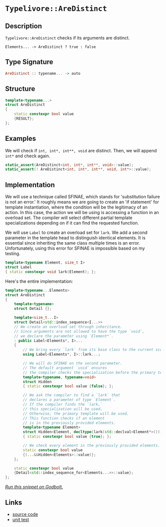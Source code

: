 <!-- Copyright 2024 Feng Mofan
SPDX-License-Identifier: Apache-2.0 -->

# `Typelivore::AreDistinct`

## Description

`Typelivore::AreDistinct` checks if its arguments are distinct.

<pre><code>Elements... -> AreDistinct ? true : false</code></pre>

## Type Signature

```Haskell
AreDistinct :: typename... -> auto
```

## Structure

```C++
template<typename...>
struct AreDistinct
{
    static constexpr bool value 
    {RESULT};
};
```

## Examples

We will check if `int, int*, int**, void` are distinct. Then, we will append `int*` and check again.

```C++
static_assert(AreDistinct<int, int*, int**, void>::value);
static_assert(! AreDistinct<int, int*, int**, void, int*>::value);
```

## Implementation

We will use a technique called SFINAE, which stands for 'substitution failure is not an error.'
It roughly means we are going to create an 'if statement' for template instantiation, where the condition will be the legitimacy of an action.
In this case, the action we will be using is accessing a function in an overload set.
The compiler will select different partial template specializations depending on if it can find the requested function.

We will use `Label` to create an overload set for `lark`.
We add a second parameter in the template head to distinguish identical elements.
It is essential since inheriting the same class multiple times is an error.
Unfortunately, using this error for SFINAE is impossible based on my testing.

```C++
template<typename Element, size_t I>
struct Label
{ static constexpr void lark(Element); };
```

Here's the entire implementation:

```C++
template<typename...Elements>
struct AreDistinct
{
    template<typename>
    struct Detail {};

    template<size_t...I>
    struct Detail<std::index_sequence<I...>>
    // We create an overload set through inheritance.
    // Since arguments are not allowed to have the type `void`,
    // we declare the parameter using `Element*`.
    : public Label<Elements*, I>...
    {
        // We bring every `lark` from its base class to the current scope.
        using Label<Elements*, I>::lark...;

        // We will do SFINAE on the second parameter.
        // The default argument `void` ensures
        // the compiler checks the specialization before the primary template.
        template<typename, typename=void>
        struct Hidden
        { static constexpr bool value {false}; };

        // We ask the compiler to find a `lark` that
        // declares a parameter of type `Element`.
        // If the compiler finds the `lark,`
        // this specialization will be used.
        // Otherwise, the primary template will be used.
        // This function checks if an element
        // is in the previously provided elements.
        template<typename Element>
        struct Hidden<Element, decltype(lark(std::declval<Element*>()))>
        { static constexpr bool value {true}; };

        // We check every element in the previously provided elements.
        static constexpr bool value
        {(...&&Hidden<Elements>::value)};
    };

    static constexpr bool value
    {Detail<std::index_sequence_for<Elements...>>::value};
};
```

[*Run this snippet on Godbolt.*](https://godbolt.org/#z:OYLghAFBqd5QCxAYwPYBMCmBRdBLAF1QCcAaPECAMzwBtMA7AQwFtMQByARg9KtQYEAysib0QXACx8BBAKoBnTAAUAHpwAMvAFYTStJg1DIApACYAQuYukl9ZATwDKjdAGFUtAK4sGIAMykrgAyeAyYAHI%2BAEaYxCCSAJykAA6oCoRODB7evnppGY4CoeFRLLHxABy2mPZFDEIETMQEOT5%2BgXaYDlmNzQQlkTFxCckKTS1teVy2EwNhQ%2BUjlQCUtqhexMjsHOb%2BYcjeWADUJv5uXo60hACeZ9gmGgCCewdHmKfnyOPoWFT3jxezwImBYKQMILObgINxSjFYH2w9DYglIxwyAC9MAB9AjHACSAOe42IXgcx2CTFitEBJgA7BZ0U1HMhjmgGONMKoUsRjgA3VB4dDHAzEADWECRoMYBBWZ0Z9IAIvLacDQeCmJDzjC4cw2AA6Q1SlEEBREp4ksl4p7ETCKvDjA4EWkMwHHd3HEFgiGYKE6%2BFsc0epmk8mKzBNOinV105X%2BKzPN0er0arVuTE4giG/WE/wPZ7By1hiNMOhQn4gEBhLCqbFKACOXkY2yh%2BOzALzSfdAHpu8cAOofZC2zUfQzHVB8uK0VBMYVKPEEBDEDbABDHMIIOKEQzbfVd46945CA5j4jAHwyhTHZofBioPFiGcAd0wwqIxwQTCnnq3nthHwmAAbBoApCsBGikAeR6vscWCHLev4fCkzQIiCvJeBkRinCBxoygAVBB%2B4Fh6IDHCkXjRNcrKUtSUJ4YICj4WiubYO2JHuvSCZPMGwZHoOxzRMQYTAMcmBTsQNw4RoopihBxxUCuLAbqaglMEobIGAo14fkuQ6bLagjomgcLETxvHuphIkUlStT0ciV7MQS9yVrJ7bxqq5kWfxHzPnQtBwagx4AGL4hETzYBODBIei3QCMKKHEGhcRmRZPZ9gAKn%2BfxMF4tCPuel5GRBYHoPJjAKJsmBmhxvFHnpbKoGCdBxGyW7IGKOl/gocLIHgYh4BimpZIJmD8LaMU8ngLDNFJKY%2BqlaXzaOfoAXqmBov661nIqpVBmlRZ4gAEkKWAMAewZcUyw2suynLcry0SoJ4/JiE20YWFQYhKEq8rRnG3EXR6Pk3goYoxWgzX0LyH40AwwpMNJsnyUumpA%2BlcHdKK1U3uRqFsOhE5UP%2BcLSQxzogYt3l9vixMNZDKQtbycPoF1gEgbJUEgejh59kuDror1/XXEN9THH5tABbExyYW%2BVN1X2ADyenEH5SibX%2BU0zZJnrqj64v%2BaNMtKOg8t8ZlCAC1QXgMD0Ahtd0nUbsT461NKgg80eAthJNtp8k4mG0FJPKTkKb5iQ5jFm8mesrdqa0Isc5P7RZh3HCdvyMPZ7sEGi8H5QBECyRAFYgPnfJiNnJqEXmEArPXKe8Vd4w3Y1HIgg9gnPQFFfeIBDIEKSvqxn9v0eYmtXmwOQ7teD4lxFJbsmhu0UNTy4kBwoQfkSu/tYMKS9XtH7otyybf3TyXcvb3TY81xEDtmYQHmEBGdnVXV4uSAN%2BYHKI/j15f6KoJ6ANPngW6AgL6PW7q9PuB4uLhkjDSc4pdqxcjrJgRszYcTjQ/lHQ0HZsCVh/mPQG/9AbPG7PhahNDaHdkBFQ6hGVsBCAyjQ%2BhlDaFcPwhwoELwzD7Ftu8T4bh2TbBSKac0gIwHIGxOpJQLQIA2jtA6RwttnTnDCLnFeBAnJaOoWiPaeZiFvV/sAi0zJwFyO0nEAgEAwBgGOMo%2B0jp1FQi0WifRnjBAGP5IKdA3jdFfx/nKeMHA1i0E4AAVl4H4DgWhSCoE4G4aw1h0QbC2IBARPBSAEE0OEtYYoQBAX8PqSolQ6QaCAlEjQGh/BmEqGYRIyRIkcEkLwFgEhamkDiQkpJHBeAKBAJBPJ8TwmkDgLAGAiAQAbAIBRXOFAIAMyZhEBEnBVCVCAgAWiApIY4wBkCsikPqMwvA3yEBIEKPQ/BBAiDEOwKQMhBCKBUOoMZpBdAzGfElFInAeAROibE/JiTOCK0uAsomxxNk7L2Qco5xwTlmGOBADwUNWp7C4CsXgoytBrAgEgFZ0NyCUCJSMYAUgzB8DoOhIZEBogguiGEWa/zeBMuYJJRW0RtDdFGTkyGJpFYMCDiCrA0QvDADcE%2BIZ3BeBYBmkYcQHz8C2h6FOGVCSuTdEuDsHJWjagguuEJWaHgsAgsHtNVlpAJJPSUOGBVwBrhGHyWsKgBhgAKAAGp4EwM%2BRWuorW3OEKIcQTyg2vLUCCr5%2BhDDGFSZYfQeBohDMgGsVAEisgyu2T8HaphLDWDMH0iSwksAprrjUOoWQXDwymH4GYIQFhlAqPkdImQBC1pbYULIgwm0jBmF0O2DQ5gdv7W7QdfQWg9uGPEftw7PDtD0C3Sdjbp0SDWAoDJ2w136CBT0kF/ToVbN2fsw5xzJCnJRbgS5vJMXYtyS6tYW45wjHLUUyQpTEj%2BDpJIDQkgzCSBAhoKJQEWmcHaaQTp/guD6iAlwIClREiVDg1EyQXAomfqAnuj5/TBnDPvWM/F0yCWzIhZcElyymqM2hmstgnBmgsD5HSbZiMELYS4IkfU0HNX4CICWm5sh7mhukOGpQkaPm6CpT8pgfzZWAo4DErDfSwWkbxKgF2xAGNMZYwYNjHGuMorRVRjFAizB3txeM4jZKyBLKsyAejjHtmsYpYkLgkEaD5TiHShlHz2UstlaQXznLuW8qtQKmUQqRXKswOKyV0qrXytjUqhJKreV4HVSCrVyAdVWv1a0hJRqkqSVNTsBJFrOn%2BZtekO0oJEsiRdXwd1XqfV%2BoDf5oNgnHnCdkBG95CSJMxudXmqwCajVlrTRmyBnBs0EDKv4RUQ2C1FriCW6q8B11jvqNW9w87phBHhlOpYM7UitvqCO47XbigrsO4ujbvQ525DrRW1LAgJ3zFKKu2d/QztLre4sZtWL1ibC3QD1pCnem8APfZrTmlY2Ir0/qDQl6eMkFONkszD7SBPqwPEctrTwOQY47%2Buk6G6R0n8H%2BgDqHFMQ84LhkZ9XJkzLmQs8jVmaM7Ho3ClgCg%2BSsj5Ox/UPpxjnOR3xmY7WQ2deefIUTvWdABFIFJmTAKd3yeBdh5T8zLhQs5/s7nvP%2BQC6F3iVFlGmao/8P4dHBGJmErN8Smz9uRi85SCkbE/PEjYmN3IjTezqUeeIF5xlzLJJWsCzcLlPKHChaaoK4VNxRXRYlVKyWMqckJcVSVuVeBVWOHSx8zL2X/O5cNUmwrNxivmuEuVnJlW7U1cVXVm3bqmAeu9b6/1jBA0CclxILrLzZdRoVzpuN%2BaRtJrG4kibHJODdgrAtywhaIfFrDpPgdm2ICuDOw29712ZgFDbdkHbj2D/1AO/9p7477sLtHZWl7cxz99tmF94/i6H9Xf%2B%2Buzdjy5Ng/3ZwG8X3PXHnPnI3UccYJHa9C3LFHFDHLHF9OTfHEAJpfUS3KJGpVDWpS3OkeDanUFAZWwPDczeuUgIpfwICTjLgJpcnZpICOkLgSpGYVpfwdXJTAg4guTM5PAnDfDPFNYCSDIZwSQIAA%3D%3D%3D)

## Links

- [source code](../../../../conceptrodon/descend/typelivore/are_distinct.hpp)
- [unit test](../../../../tests/unit/typelivore/are_distinct.test.hpp)
